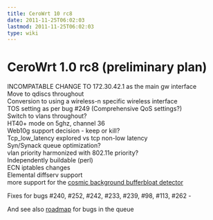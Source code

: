 ```yaml
---
title: CeroWrt 10 rc8
date: 2011-11-25T06:02:03
lastmod: 2011-11-25T06:02:03
type: wiki
---
```

CeroWrt 1.0 rc8 (preliminary plan)
==================================

INCOMPATABLE CHANGE TO 172.30.42.1 as the main gw interface\
Move to qdiscs throughout\
Conversion to using a wireless-n specific wireless interface\
TOS setting as per bug \#249 (Comprehensive QoS settings?)\
Switch to vlans throughout?\
HT40+ mode on 5ghz, channel 36\
Web10g support decision - keep or kill?\
Tcp\_low\_latency explored vs tcp non-low latency\
Syn/Synack queue optimization?\
vlan priority harmonized with 802.11e priority?\
Independently buildable (perl)\
ECN iptables changes\
Elemental diffserv support\
more support for the [cosmic background bufferbloat detector](Cosmic_background_bufferbloat_detector.md)

Fixes for bugs \#240, \#252, \#242, \#233, \#239, \#98, \#113, \#262 -

And see also
[roadmap](http://www.bufferbloat.net/projects/cerowrt/roadmap) for bugs
in the queue
